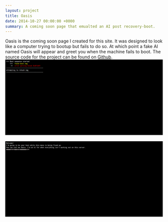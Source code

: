 ```yaml
---
layout: project
title: Oasis
date: 2014-10-27 00:00:00 +0000
summary: A coming soon page that emualted an AI post recovery-boot.
---
```

Oasis is the coming soon page I created for this site. It was designed to look like a computer trying to bootup but fails to do so. At which point a fake AI named Oasis will appear and greet you when the machine fails to boot. The source code for the project can be found on [Github](http://github.com/camelCaseD/comingSoon).<br />
<img src="/images/comingSoonP1.png" /><br /><br />
<img src="/images/comingSoonP2.png" />
